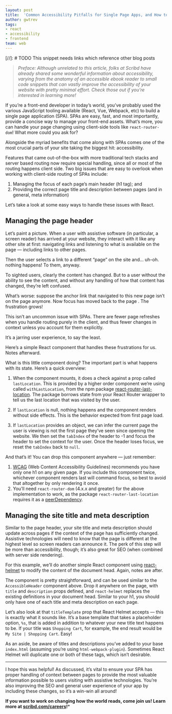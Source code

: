 ```yaml
---
layout: post
title:  'Common Accessibility Pitfalls for Single Page Apps, and How to Avoid Them'
author: gwtrev
tags:
- react
- accessibility
- frontend
team: web
---
```


[//]: # TODO This snippet needs links which reference other blog posts

> *Preface: Although unrelated to this article, folks at Scribd have already
> shared some wonderful information about accessibility, varying from the
> anatomy of an accessible ebook reader to small code snippets that can vastly
> improve the accessibility of your website with pretty minimal effort. Check
> those out if you’re interested in learning more!*

If you’re a front-end developer in today’s world, you’ve probably used the
various JavaScript tooling available (React, Vue, Webpack, etc) to build a
single page application (SPA). SPAs are easy, fast, and most importantly,
provide a concise way to manage your front-end assets. What’s more, you can
handle your page changing using client-side tools like `react-router-dom`! What
more could you ask for?

Alongside the myriad benefits that come along with SPAs comes one of the most
crucial parts of your site taking the biggest hit: accessibility.

Features that came out-of-the-box with more traditional tech stacks and server
based routing now require special handling, since all or most of the routing
happens client side. Two big issues that are easy to overlook when working with
client-side routing of SPAs include:

1. Managing the focus of each page’s main header (h1 tag); and
1. Providing the correct page title and description between pages (and in general, meta information)

Let’s take a look at some easy ways to handle these issues with React.


## Managing the page header

Let’s paint a picture. When a user with assistive software (in particular, a
screen reader) has arrived at your website, they interact with it like any
other site at first: navigating links and listening to what is available on the
page — including links to other pages.

Then the user selects a link to a different “page” on the site and… uh-oh.
nothing happens! To them, anyway.

To sighted users, clearly the content has changed. But to a user without the
ability to see the content, and without any handling of how that content has
changed, they’re left confused.

What’s worse: suppose the anchor link that navigated to this new page isn’t on
the page anymore. Now focus has moved back to the page <body>. The frustration
grows!

This isn’t an uncommon issue with SPAs. There are fewer page refreshes when you
handle routing purely in the client, and thus fewer changes in context unless
you account for them explicitly.

It’s a jarring user experience, to say the least.

Here’s a simple React component that handles these frustrations for us. Notes
afterward.

What is this little component doing? The important part is what happens with
its state. Here’s a quick overview:

1. When the component mounts, it does a check against a prop called
`lastLocation`. This is provided by a higher order component we’re using called
`withLastLocation`, from the npm package
[react-router-last-location](https://www.npmjs.com/package/react-router-last-location).
The package borrows state from your React Router wrapper to tell us the last
location that was visited by the user.

1. If `lastLocation` is null, nothing happens and the component renders without
side effects. This is the behavior expected from first page load.

1. If `lastLocation` provides an object, we can infer the current page the user
is viewing is not the first page they’ve seen since opening the website. We
then set the `tabIndex` of the header to -1 and focus the header to set the
context for the user. Once the header loses focus, we reset the `tabIndex` back
to `null`.

And that’s it! You can drop this component anywhere — just remember:

1. [WCAG](https://www.w3.org/WAI/standards-guidelines/wcag/) (Web Content
Accessibility Guidelines) recommends you have only one h1 on any given page.
If you include this component twice, whichever component renders last will
command focus, so best to avoid that altogether by only rendering it once.
1. You’ll need `react-router-dom` (4.x.x and greater) for the above
implementation to work, as the package `react-router-last-location` requires it
as a [peerDependency](https://yarnpkg.com/lang/en/docs/dependency-types/).

## Managing the site title and meta description

Similar to the page header, your site title and meta description should update
across pages if the context of the page has sufficiently changed. Assistive
technologies will need to know that the page is different at the highest level
so screen readers can announce it. The perk of this step will be more than
accessibility, though; it’s also great for SEO (when combined with server side
rendering).

For this example, we’ll do another simple React component using
[react-helmet](https://www.npmjs.com/package/react-helmet) to
modify the content of the document head. Again, notes are after.

The component is pretty straightforward, and can be used similar to the
`AccessibleHeader` component above. Drop it anywhere on the page, with `title` and `description`
props defined, and `react-helmet` replaces the existing definitions
in your document head. Similar to your h1, you should only have one of each
title and meta description on each page.

Let’s also look at that `titleTemplate` prop that React Helmet accepts — this is
exactly what it sounds like. It’s a base template that takes a placeholder
option, `%s`, that is added in addition to whatever your new title text happens
to be. If your title was `Shopping Cart`, for example, the end result would be `My
Site | Shopping Cart`. Easy!

As an aside, be aware of titles and descriptions you’ve added to your base
`index.html` (assuming you’re using `html-webpack-plugin`). Sometimes React Helmet
will duplicate one or both of these tags, which isn’t desirable.

---

I hope this was helpful! As discussed, it’s vital to ensure your SPA has proper
handling of context between pages to provide the most valuable information
possible to users visiting with assistive technologies. You’re also improving
the SEO and general user experience of your app by including these changes, so
it’s a win-win all around!

**If you want to work on changing how the world reads, come join us! Learn more
at [scribd.com/careers](https://www.scribd.com/careers)!***
